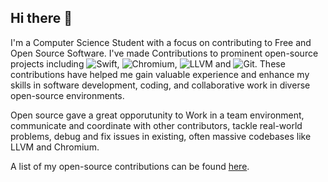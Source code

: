 ## Hi there 👋

I'm a Computer Science Student with a focus on contributing to Free and Open Source Software. I've made Contributions to prominent open-source projects including ![Swift](https://img.shields.io/badge/-Swift-FA7343?logo=swift&logoColor=white), ![Chromium](https://img.shields.io/badge/-Chromium-4285F4?logo=google-chrome&logoColor=white), ![LLVM](https://img.shields.io/badge/-LLVM-262D3F?logo=llvm&logoColor=white) and ![Git](https://img.shields.io/badge/-Git-F05032?logo=git&logoColor=white). These contributions have helped me gain valuable experience and enhance my skills in software development, coding, and collaborative work in diverse open-source environments.

Open source gave a great opporutunity to Work in a team environment, communicate and coordinate with other contributors, tackle real-world problems, debug and fix issues in existing, often massive codebases like LLVM and Chromium.

A list of my open-source contributions can be found [here](https://gist.github.com/AbdAlRahmanGad/23df2d40326ef665422d261faef211b6).

<!--
**AbdAlRahmanGad/AbdAlRahmanGad** is a ✨ _special_ ✨ repository because its `README.md` (this file) appears on your GitHub profile.

Here are some ideas to get you started:

- 🔭 I’m currently working on ...
- 🌱 I’m currently learning ...
- 👯 I’m looking to collaborate on ...
- 🤔 I’m looking for help with ...
- 💬 Ask me about ...
- 📫 How to reach me: ...
- 😄 Pronouns: ...
- ⚡ Fun fact: ...
-->

